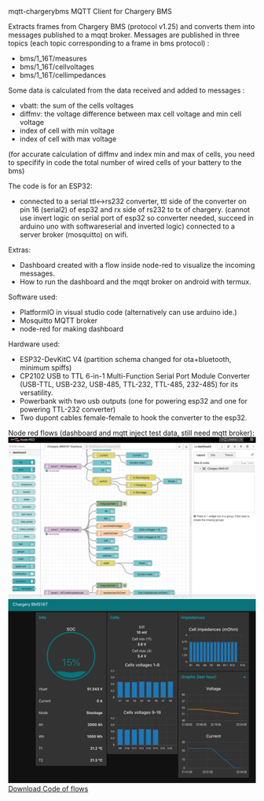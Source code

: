 mqtt-chargerybms
MQTT Client for Chargery BMS

Extracts frames from Chargery BMS (protocol v1.25) and converts them into messages published to a mqqt broker. Messages are published in three topics (each topic corresponding to a frame in bms protocol) :

* bms/1_16T/measures
* bms/1_16T/cellvoltages
* bms/1_16T/cellimpedances

Some data is calculated from the data received and added to messages : 
* vbatt: the sum of the cells voltages 
* diffmv: the voltage difference between max cell voltage and min cell voltage 
* index of cell with min voltage 
* index of cell with max voltage

(for accurate calculation of diffmv and index min and max of cells, you need to specifify in code the total number of wired cells of your battery to the bms)

The code is for an ESP32:

* connected to a serial ttl<->rs232 converter, ttl side of the converter on pin 16 (serial2) of esp32 and rx side of rs232 to tx of chargery. (cannot use invert logic on serial port of esp32 so converter needed, succeed in arduino uno with softwareserial and inverted logic)
connected to a server broker (mosquitto) on wifi.

Extras:

* Dashboard created with a flow inside node-red to visualize the incoming messages.
* How to run the dashboard and the mqqt broker on android with termux.

Software used:

* PlatformIO in visual studio code (alternatively can use arduino ide.)
* Mosquitto MQTT broker
* node-red for making dashboard

Hardware used:

* ESP32-DevKitC V4 (partition schema changed for ota+bluetooth, minimum spiffs)
* CP2102 USB to TTL 6-in-1 Multi-Function Serial Port Module Converter (USB-TTL, USB-232, USB-485, TTL-232, TTL-485, 232-485) for its versatility.
* Powerbank with two usb outputs (one for powering esp32 and one for powering TTL-232 converter)
* Two dupont cables female-female to hook the converter to the esp32.


Node red flows (dashboard and mqtt inject test data, still need mqtt broker):
![alt text](medias/node-red-flow.png "Flow editor")
![alt text](medias/node-red-ui.png "Dashboard ui")
 [Download Code of flows](/medias/flows.json)

